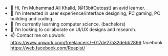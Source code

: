 - 👋 Hi, I’m Muhammad Ali Khalid, (@13bitOutcast) an avid learner.
- 👀 I’m interested in user experience/interface designing, PC gaming, PC building and coding.
- 🌱 I’m currently learning computer science. (bachelors)
- 💞️ I’m looking to collaborate on UI/UX designs and research.
- 📫 Contact me on 
     upwork https://www.upwork.com/freelancers/~017de27a32debb2896
     facebook https://web.facebook.com/Reapist/
<!---
13bitOutcast/13bitOutcast is a ✨ special ✨ repository because its `README.md` (this file) appears on your GitHub profile.
You can click the Preview link to take a look at your changes.
--->
